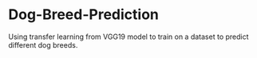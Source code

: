 # Dog-Breed-Prediction
Using transfer learning from VGG19 model to train on a dataset to predict different dog breeds.
